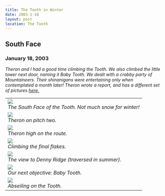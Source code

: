 ```yaml
---
title: The Tooth in Winter
date: 2003-1-18
layout: post
location: The Tooth
---
```


<h2>South Face</h2>
<h3>January 18, 2003</h3>

<i>
Theron and I had a good time climbing the Tooth. We also climbed the little
tower next door, naming it Baby Tooth. We dealt with a crabby party of
Mountaineers. Their shinanigans were entertaining only when
contemplated a month later!
Theron wrote a report, and has a different set of pictures
<a href="http://www.theronwelch.com/mountains/pnw/central/tooth/index.htm">
here.</a> 
</i>




</td>

<td width="30%" valign=top>
<table>
<tr><td>
<a href="images/articles/trips/2003/tooth_overview.jpg"><img src="images/articles/trips/2003/tooth_overview.jpg"></a><br>
<i>The South Face of the Tooth. Not much snow for winter!</i>
</td></tr>
<tr><td>
<a href="images/articles/trips/2003/tooth_thercorner.jpg"><img src="images/articles/trips/2003/tooth_thercorner.jpg"></a><br>
<i>Theron on pitch two.</i>
</td></tr>
<tr><td>
<a href="images/articles/trips/2003/tooth_attheron.jpg"><img src="images/articles/trips/2003/tooth_attheron.jpg"></a><br>
<i>Theron high on the route.</i>
</td></tr>
<tr><td>
<a href="images/articles/trips/2003/tooth_lastpitch.jpg"><img src="images/articles/trips/2003/tooth_lastpitch.jpg"></a><br>
<i>Climbing the final flakes.</i>
</td></tr>
<tr><td>
<a href="images/articles/trips/2003/tooth_dennyridge.jpg"><img src="images/articles/trips/2003/tooth_dennyridge.jpg"></a><br>
<i>The view to Denny Ridge (traversed in summer).</i>
</td></tr>
<tr><td>
<a href="images/articles/trips/2003/tooth_babytooth.jpg"><img src="images/articles/trips/2003/tooth_babytooth.jpg"></a><br>
<i>Our next objective: Baby Tooth.</i>
</td></tr>
<tr><td>
<a href="images/articles/trips/2003/tooth_guyrappel.jpg"><img src="images/articles/trips/2003/tooth_guyrappel.jpg"></a><br>
<i>Abseiling on the Tooth.</i>
